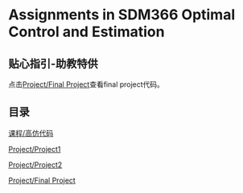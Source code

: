 # Assignments in SDM366 Optimal Control and Estimation

## 贴心指引-助教特供

点击[Project/Final Project](assignments\finpro\README.md)查看final project代码。

## 目录

[课程/高仿代码](course/readme.md)

[Project/Project1](assignments\project1\readme.md)

[Project/Project2](assignments\project1\readme.md)

[Project/Final Project](assignments\finpro\README.md)